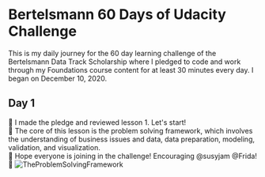 # Bertelsmann 60 Days of Udacity Challenge 

This is my daily journey for the 60 day learning challenge of the Bertelsmann Data Track Scholarship where I pledged to code and work through my Foundations course content for at least 30 minutes every day. I began on December 10, 2020.


## Day 1
:cherry_blossom: I made the pledge and reviewed lesson 1. Let's start! <br>
:cherry_blossom: The core of this lesson is the problem solving framework, which involves the understanding of business issues and data, data preparation, modeling, validation, and visualization. <br>
:cherry_blossom: Hope everyone is joining in the challenge! Encouraging @susyjam @Frida! :sparkling_heart:
![TheProblemSolvingFramework](https://github.com/ltruncel/Bertelsmann_60daysofUdacity/images/D1-framework.png) 
